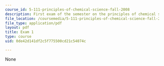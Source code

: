 ```yaml
---
course_id: 5-111-principles-of-chemical-science-fall-2008
description: First exam of the semester on the principles of chemical science.
file_location: /coursemedia/5-111-principles-of-chemical-science-fall-2008/0de42d141df2c5f775500cd21c54074c_Exam1_FA08.pdf
file_type: application/pdf
layout: pdf
title: Exam 1
type: course
uid: 0de42d141df2c5f775500cd21c54074c

---
```

None